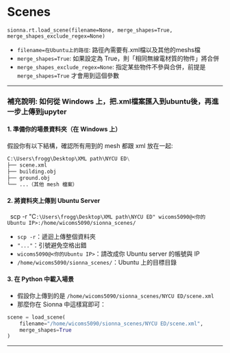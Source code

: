 # Scenes
`sionna.rt.load_scene(filename=None, merge_shapes=True, merge_shapes_exclude_regex=None)`
* `filename=在Ubuntu上的路徑`: 路徑內需要有.xml檔以及其他的meshs檔
* `merge_shapes=True`: 如果設定為 True，則「相同無線電材質的物件」將合併
* `merge_shapes_exclude_regex=None`: 指定某些物件不參與合併，前提是 `merge_shapes=True` 才會用到這個參數

***
### 補充說明: 如何從 Windows 上，把.xml檔案匯入到ubuntu後，再進一步上傳到jupyter

#### 1. 準備你的場景資料夾（在 Windows 上）
假設你有以下結構，確認所有用到的 mesh 都跟 xml 放在一起:  

```python
C:\Users\frogg\Desktop\XML path\NYCU ED\
├── scene.xml
├── building.obj
├── ground.obj
└── ...（其他 mesh 檔案）
```

#### 2. 將資料夾上傳到 Ubuntu Server
` `scp -r "C`:\Users\frogg\Desktop\XML path\NYCU ED" wicoms5090@<你的Ubuntu IP>:/home/wicoms5090/sionna_scenes/`
* `scp -r`：遞迴上傳整個資料夾
* `"..."`：引號避免空格出錯
* `wicoms5090@<你的Ubuntu IP>`：請改成你 Ubuntu server 的帳號與 IP
* `/home/wicoms5090/sionna_scenes/`：Ubuntu 上的目標目錄

#### 3. 在 Python 中載入場景
* 假設你上傳到的是 `/home/wicoms5090/sionna_scenes/NYCU ED/scene.xml`
* 那麼你在 Sionna 中這樣寫即可：

```python
scene = load_scene(
    filename="/home/wicoms5090/sionna_scenes/NYCU ED/scene.xml",
    merge_shapes=True
)
```
***
